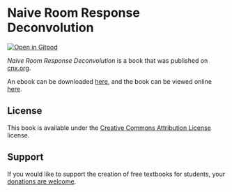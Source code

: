 # Naive Room Response Deconvolution

[![Open in Gitpod](https://gitpod.io/button/open-in-gitpod.svg)](https://gitpod.io/from-referrer/)

_Naive Room Response Deconvolution_ is a book that was published on [cnx.org](https://cnx.org/).

An ebook can be downloaded [here](https://github.com/cnx-user-books/cnxbook-naive-room-response-deconvolution/releases/latest), and the book can be viewed online [here](https://github.com/cnx-user-books/cnxbook-naive-room-response-deconvolution/releases/latest).

## License
This book is available under the [Creative Commons Attribution License](./LICENSE) license.

## Support
If you would like to support the creation of free textbooks for students, your [donations are welcome](https://riceconnect.rice.edu/donation/support-openstax-banner).
